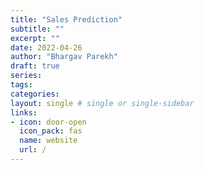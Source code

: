 ```yaml
---
title: "Sales Prediction"
subtitle: ""
excerpt: ""
date: 2022-04-26
author: "Bhargav Parekh"
draft: true
series:
tags:
categories:
layout: single # single or single-sidebar
links:
- icon: door-open
  icon_pack: fas
  name: website
  url: /
---
```

